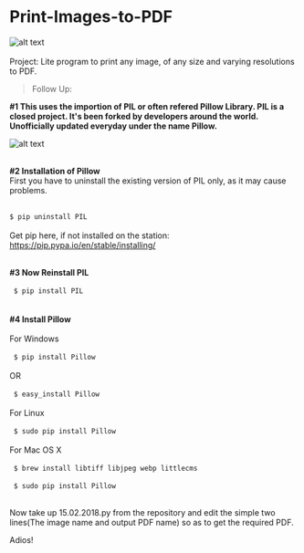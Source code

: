 # Print-Images-to-PDF
![alt text](https://github.com/yashpathack/Print-Images-to-PDF/blob/master/Presentation1.jpg)<br/><br/>
Project: Lite program to print any image, of any size and varying resolutions to PDF.

>Follow Up: </br>

<b>#1 This uses the importion of PIL or often refered Pillow Library. PIL is a closed project. It's been forked by developers around the world. Unofficially updated everyday under the name Pillow.</b>

![alt text](https://github.com/yashpathack/Print-Images-to-PDF/blob/master/pillowimage.jpg)<br/><br/>

<b>#2 Installation of Pillow</b></br>
First you have to uninstall the existing version of PIL only, as it may cause problems.<br/>
</br><code> 
$ pip uninstall PIL
</code></br></br>Get pip here, if not installed on the station: https://pip.pypa.io/en/stable/installing/</br></br>

<b>#3 Now Reinstall PIL</b></br>
</br><code> 
$ pip install PIL
</code></br>
</br>
<b>#4 Install Pillow</b></br>
</br>
For Windows</br></br>
<code> 
$ pip install Pillow
</code></br></br>
OR
</br></br><code> 
$ easy_install Pillow
</code></br></br>
For Linux</br></br>
<code> 
$ sudo pip install Pillow
</code></br></br>
For Mac OS X</br></br>
<code> 
$ brew install libtiff libjpeg webp littlecms
</code></br>
<code> 
$ sudo pip install Pillow
</code></br></br>




Now take up 15.02.2018.py from the repository and edit the simple two lines(The image name and output PDF name) so as to get the required PDF.

Adios!

